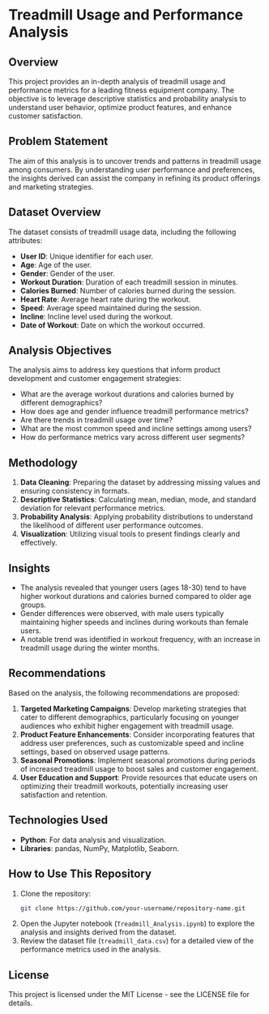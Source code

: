 # Treadmill Usage and Performance Analysis

## Overview
This project provides an in-depth analysis of treadmill usage and performance metrics for a leading fitness equipment company. The objective is to leverage descriptive statistics and probability analysis to understand user behavior, optimize product features, and enhance customer satisfaction.

## Problem Statement
The aim of this analysis is to uncover trends and patterns in treadmill usage among consumers. By understanding user performance and preferences, the insights derived can assist the company in refining its product offerings and marketing strategies.

## Dataset Overview
The dataset consists of treadmill usage data, including the following attributes:
- **User ID**: Unique identifier for each user.
- **Age**: Age of the user.
- **Gender**: Gender of the user.
- **Workout Duration**: Duration of each treadmill session in minutes.
- **Calories Burned**: Number of calories burned during the session.
- **Heart Rate**: Average heart rate during the workout.
- **Speed**: Average speed maintained during the session.
- **Incline**: Incline level used during the workout.
- **Date of Workout**: Date on which the workout occurred.

## Analysis Objectives
The analysis aims to address key questions that inform product development and customer engagement strategies:
- What are the average workout durations and calories burned by different demographics?
- How does age and gender influence treadmill performance metrics?
- Are there trends in treadmill usage over time?
- What are the most common speed and incline settings among users?
- How do performance metrics vary across different user segments?

## Methodology
1. **Data Cleaning**: Preparing the dataset by addressing missing values and ensuring consistency in formats.
2. **Descriptive Statistics**: Calculating mean, median, mode, and standard deviation for relevant performance metrics.
3. **Probability Analysis**: Applying probability distributions to understand the likelihood of different user performance outcomes.
4. **Visualization**: Utilizing visual tools to present findings clearly and effectively.

## Insights
- The analysis revealed that younger users (ages 18-30) tend to have higher workout durations and calories burned compared to older age groups.
- Gender differences were observed, with male users typically maintaining higher speeds and inclines during workouts than female users.
- A notable trend was identified in workout frequency, with an increase in treadmill usage during the winter months.

## Recommendations
Based on the analysis, the following recommendations are proposed:
1. **Targeted Marketing Campaigns**: Develop marketing strategies that cater to different demographics, particularly focusing on younger audiences who exhibit higher engagement with treadmill usage.
2. **Product Feature Enhancements**: Consider incorporating features that address user preferences, such as customizable speed and incline settings, based on observed usage patterns.
3. **Seasonal Promotions**: Implement seasonal promotions during periods of increased treadmill usage to boost sales and customer engagement.
4. **User Education and Support**: Provide resources that educate users on optimizing their treadmill workouts, potentially increasing user satisfaction and retention.

## Technologies Used
- **Python**: For data analysis and visualization.
- **Libraries**: pandas, NumPy, Matplotlib, Seaborn.

## How to Use This Repository
1. Clone the repository:
   ```bash
   git clone https://github.com/your-username/repository-name.git
   ```
2. Open the Jupyter notebook (`Treadmill_Analysis.ipynb`) to explore the analysis and insights derived from the dataset.
3. Review the dataset file (`treadmill_data.csv`) for a detailed view of the performance metrics used in the analysis.

## License
This project is licensed under the MIT License - see the LICENSE file for details.
